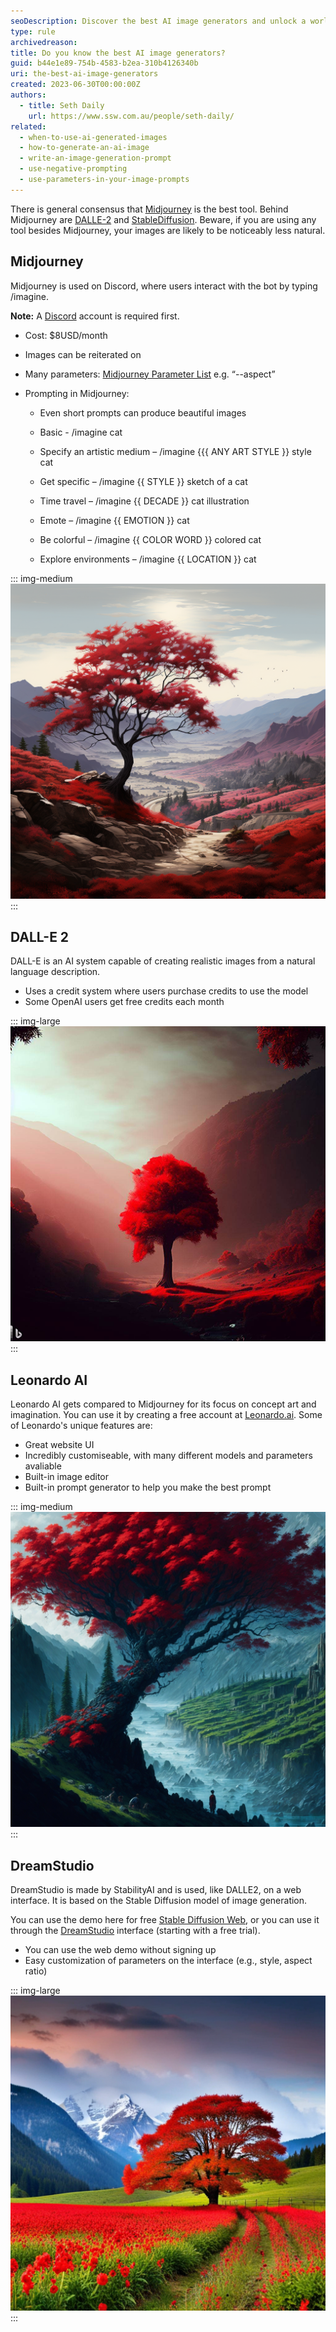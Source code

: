 ```yaml
---
seoDescription: Discover the best AI image generators and unlock a world of creative possibilities!
type: rule
archivedreason:
title: Do you know the best AI image generators?
guid: b44e1e89-754b-4583-b2ea-310b4126340b
uri: the-best-ai-image-generators
created: 2023-06-30T00:00:00Z
authors:
  - title: Seth Daily
    url: https://www.ssw.com.au/people/seth-daily/
related:
  - when-to-use-ai-generated-images
  - how-to-generate-an-ai-image
  - write-an-image-generation-prompt
  - use-negative-prompting
  - use-parameters-in-your-image-prompts
---
```


There is general consensus that [Midjourney](https://www.midjourney.com/home/) is the best tool. Behind Midjourney are [DALLE-2](https://openai.com/dall-e-2) and [StableDiffusion](https://beta.dreamstudio.ai/generate). Beware, if you are using any tool besides Midjourney, your images are likely to be noticeably less natural.

<!--endintro-->

## Midjourney

Midjourney is used on Discord, where users interact with the bot by typing /imagine.

**Note:** A [Discord](https://discord.com/) account is required first.

- Cost: $8USD/month

- Images can be reiterated on

- Many parameters: [Midjourney Parameter List](https://docs.midjourney.com/docs/parameter-list) e.g. “--aspect”

- Prompting in Midjourney:

  - Even short prompts can produce beautiful images

  - Basic - /imagine cat

  - Specify an artistic medium – /imagine {{{ ANY ART STYLE }} style cat

  - Get specific – /imagine {{ STYLE }} sketch of a cat

  - Time travel – /imagine {{ DECADE }} cat illustration

  - Emote – /imagine {{ EMOTION }} cat

  - Be colorful – /imagine {{ COLOR WORD }} colored cat

  - Explore environments – /imagine {{ LOCATION }} cat

::: img-medium
![Figure: "A red tree in a valley. Hi res" - by Midjourney](red-tree-midjourney2.png)
:::

## DALL-E 2

DALL-E is an AI system capable of creating realistic images from a natural language description.

- Uses a credit system where users purchase credits to use the model
- Some OpenAI users get free credits each month

::: img-large  
![Figure: "A red tree in a valley. Hi res" - by DALL-E2](red-tree-dalle.png)
:::

## Leonardo AI

Leonardo AI gets compared to Midjourney for its focus on concept art and imagination. You can use it by creating a free account at [Leonardo.ai](https://leonardo.ai/). Some of Leonardo's unique features are:

- Great website UI
- Incredibly customiseable, with many different models and parameters avaliable
- Built-in image editor
- Built-in prompt generator to help you make the best prompt

::: img-medium
![Figure: "A red tree in a valley. Hi res" - by Leonardo.ai ](red-tree-leonardo.jpg)
:::

## DreamStudio

DreamStudio is made by StabilityAI and is used, like DALLE2, on a web interface. It is based on the Stable Diffusion model of image generation.

You can use the demo here for free [Stable Diffusion Web](https://stablediffusionweb.com/#demo), or you can use it through the [DreamStudio](https://beta.dreamstudio.ai/dream) interface (starting with a free trial).

- You can use the web demo without signing up
- Easy customization of parameters on the interface (e.g., style, aspect ratio)

::: img-large
![Figure: "A red tree in a valley. Hi res" - by DreamStudio ](red-tree-dreamstudio.png)
:::
